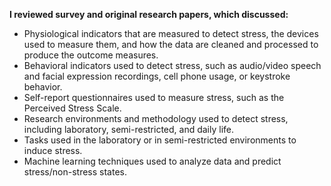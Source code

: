 **I reviewed survey and original research papers, which discussed:**
* Physiological indicators that are measured to detect stress, the devices used to measure them, and how the data are cleaned and processed to produce the outcome measures.
* Behavioral indicators used to detect stress, such as audio/video speech and facial expression recordings, cell phone usage, or keystroke behavior.
* Self-report questionnaires used to measure stress, such as the Perceived Stress Scale.
* Research environments and methodology used to detect stress, including laboratory, semi-restricted, and daily life.
* Tasks used in the laboratory or in semi-restricted environments to induce stress.
* Machine learning techniques used to analyze data and predict stress/non-stress states.

<!--[Previous](https://chelseako.com/DREAMProject/Mentor-Group-Meeting/) -- [Next](https://chelseako.com/DREAMProject/Mentor-Indiv-Meeting/)

[Home](https://chelseako.com/DREAMProject/blog/)-->
